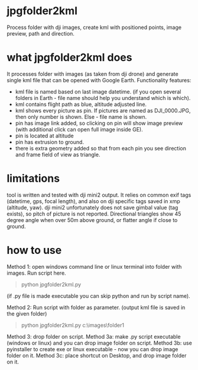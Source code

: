 # jpgfolder2kml
Process folder with dji images, create kml with positioned points, image preview, path and direction. 

# what jpgfolder2kml does
It processes folder with images (as taken from dji drone) and generate single kml file that can be opened with Google Earth. 
Functionality features:
- kml file is named based on last image datetime. (if you open several folders in Earth - file name should help you understand which is which). 
- kml contains flight path as blue, altitude adjusted line. 
- kml shows every picture as pin. If pictures are named as DJI_0000.JPG, then only number is shown. Else - file name is shown. 
- pin has image link added, so clicking on pin will show image preview (with additional click can open full image inside GE). 
- pin is located at altitude
- pin has extrusion to ground. 
- there is extra geometry added so that from each pin you see direction and frame field of view as triangle. 

# limitations
tool is written and tested with dji mini2 output. It relies on common exif tags (datetime, gps, focal length), and also on dji specific tags saved in xmp (altitude, yaw). 
dji mini2 unfortunately does not save gimbal value (tag exists), so pitch of picture is not reported. Directional triangles show 45 degree angle when over 50m above ground, or flatter angle if close to ground. 

# how to use
Method 1: 
open windows command line or linux terminal into folder with images. 
Run script here. 
> python jpgfolder2kml.py 

(if .py file is made executable you can skip python and run by script name). 

Method 2:
Run script with folder as parameter. (output kml file is saved in the given folder)
> python jpgfolder2kml.py c:\images\folder1

Method 3: drop folder on script. 
Method 3a: make .py script executable (windows or linux) and you can drop image folder on script. 
Method 3b: use pyinstaller to create exe or linux executable  - now you can drop image folder on it. 
Method 3c: place shortcut on Desktop, and drop image folder on it.  

